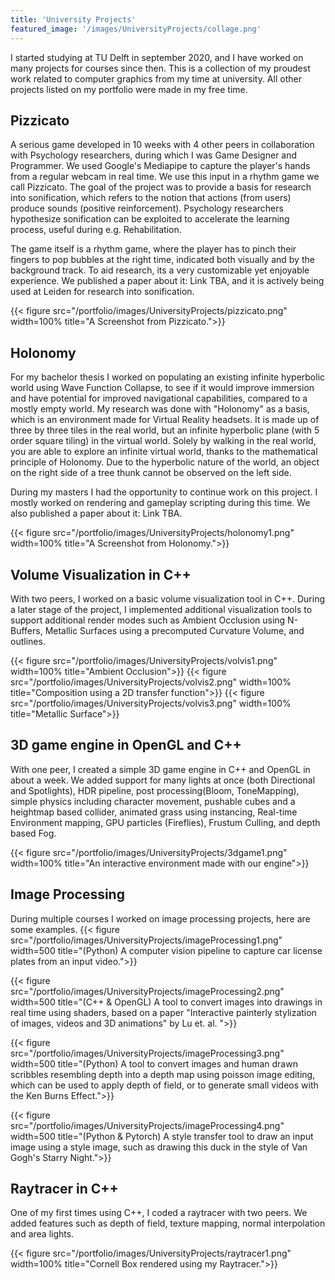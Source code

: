 ```yaml
---
title: 'University Projects'
featured_image: '/images/UniversityProjects/collage.png'
---
```


I started studying at TU Delft in september 2020, and I have worked on many projects for courses since then. This is a collection of my proudest work related to computer graphics from my time at university. All other projects listed on my portfolio were made in my free time.


## Pizzicato
A serious game developed in 10 weeks with 4 other peers in collaboration with Psychology researchers, during which I was Game Designer and Programmer. We used Google's Mediapipe to capture the player's hands from a regular webcam in real time. We use this input in a rhythm game we call Pizzicato. The goal of the project was to provide a basis for research into sonification, which refers to the notion that actions (from users) produce sounds (positive reinforcement). Psychology researchers hypothesize sonification can be exploited to accelerate the learning process, useful during e.g. Rehabilitation.

The game itself is a rhythm game, where the player has to pinch their fingers to pop bubbles at the right time, indicated both visually and by the background track. To aid research, its a very customizable yet enjoyable experience. We published a paper about it: Link TBA, and it is actively being used at Leiden for research into sonification.

{{< figure src="/portfolio/images/UniversityProjects/pizzicato.png" width=100% title="A Screenshot from Pizzicato.">}}

## Holonomy
For my bachelor thesis I worked on populating an existing infinite hyperbolic world using Wave Function Collapse, to see if it would improve immersion and have potential for improved navigational capabilities, compared to a mostly empty world. My research was done with "Holonomy" as a basis, which is an environment made for Virtual Reality headsets. It is made up of three by three tiles in the real world, but an infinite hyperbolic plane (with 5 order square tiling) in the virtual world. Solely by walking in the real world, you are able to explore an infinite virtual world, thanks to the mathematical principle of Holonomy. Due to the hyperbolic nature of the world, an object on the right side of a tree thunk cannot be observed on the left side.

During my masters I had the opportunity to continue work on this project. I mostly worked on rendering and gameplay scripting during this time. We also published a paper about it: Link TBA.

{{< figure src="/portfolio/images/UniversityProjects/holonomy1.png" width=100% title="A Screenshot from Holonomy.">}}


## Volume Visualization in C++
With two peers, I worked on a basic volume visualization tool in C++. During a later stage of the project, I implemented additional visualization tools to support additional render modes such as Ambient Occlusion using N-Buffers, Metallic Surfaces using a precomputed Curvature Volume, and outlines.

{{< figure src="/portfolio/images/UniversityProjects/volvis1.png" width=100% title="Ambient Occlusion">}}
{{< figure src="/portfolio/images/UniversityProjects/volvis2.png" width=100% title="Composition using a 2D transfer function">}}
{{< figure src="/portfolio/images/UniversityProjects/volvis3.png" width=100% title="Metallic Surface">}}

## 3D game engine in OpenGL and C++
With one peer, I created a simple 3D game engine in C++ and OpenGL in about a week. We added support for many lights at once (both Directional and Spotlights), HDR pipeline, post processing(Bloom, ToneMapping), simple physics including character movement, pushable cubes and a heightmap based collider, animated grass using instancing, Real-time Environment mapping, GPU particles (Fireflies), Frustum Culling, and depth based Fog.

{{< figure src="/portfolio/images/UniversityProjects/3dgame1.png" width=100% title="An interactive environment made with our engine">}}

## Image Processing
During multiple courses I worked on image processing projects, here are some examples.
{{< figure src="/portfolio/images/UniversityProjects/imageProcessing1.png" width=500 title="(Python) A computer vision pipeline to capture car license plates from an input video.">}}

{{< figure src="/portfolio/images/UniversityProjects/imageProcessing2.png" width=500 title="(C++ & OpenGL) A tool to convert images into drawings in real time using shaders, based on a paper \"Interactive painterly stylization of images, videos and 3D animations\" by Lu et. al. ">}}

{{< figure src="/portfolio/images/UniversityProjects/imageProcessing3.png" width=500 title="(Python) A tool to convert images and human drawn  scribbles resembling depth into a depth map using poisson image editing, which can be used to apply depth of field, or to generate small videos with the Ken Burns Effect.">}}

{{< figure src="/portfolio/images/UniversityProjects/imageProcessing4.png" width=500 title="(Python & Pytorch) A style transfer tool to draw an input image using a style image, such as drawing this duck in the style of Van Gogh's Starry Night.">}}

## Raytracer in C++
One of my first times using C++, I coded a raytracer with two peers. We added features such as depth of field, texture mapping, normal interpolation and area lights.  

{{< figure src="/portfolio/images/UniversityProjects/raytracer1.png" width=100% title="Cornell Box rendered using my Raytracer.">}}